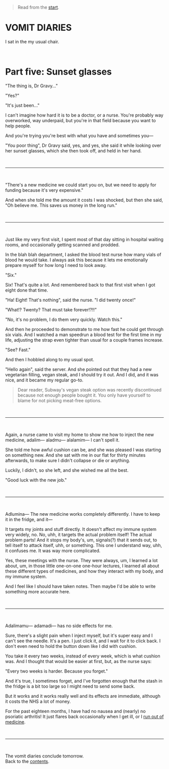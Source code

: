 > Read from the [start](https://www.todepond.com/wikiblogarden/health/vomit/diaries/).

# VOMIT DIARIES 

I sat in the my usual chair.

<br>

# Part five: Sunset glasses

"The thing is, Dr Gravy..."

"Yes?"

"It's just been..."

I can't imagine how hard it is to be a doctor, or a nurse. You're probably way overworked, way underpaid, but you're in that field because you want to help people.

And you're trying you're best with what you have and sometimes you—

"You poor thing", Dr Gravy said, yes, and yes, she said it while looking over her sunset glasses, which she then took off, and held in her hand. 

<br>

<hr>

<br>

"There's a new medicine we could start you on, but we need to apply for funding because it's very expensive."

And when she told me the amount it costs I was shocked, but then she said, "Oh believe me. This saves us money in the long run."

<br>

<hr>

<br>

Just like my very first visit, I spent most of that day sitting in hospital waiting rooms, and occasionally getting scanned and prodded.

In the blah blah department, I asked the blood test nurse how many vials of blood he would take. I always ask this because it lets me emotionally prepare myself for how long I need to look away.

"Six."

Six! That's quite a lot. And remembered back to that first visit when I got eight done that time.

"Ha! Eight! That's nothing", said the nurse. "I did twenty once!"

"What!? Twenty? That must take forever!?!!"

"No, it's no problem, I do them very quickly. Watch this."

And then he proceeded to demonstrate to me how fast he could get through six vials. And I watched a man speedrun a blood test for the first time in my life, adjusting the strap even tighter than usual for a couple frames increase.

"See? Fast."

And then I hobbled along to my usual spot.

"Hello again", said the server. And she pointed out that they had a new vegetarian filling, vegan steak, and I should try it out. And I did, and it was nice, and it became my regular go-to.

> Dear reader, Subway's vegan steak option was recently discontinued because not enough people bought it. You only have yourself to blame for not picking meat-free options. 

<br>

<hr>

<br>

Again, a nurse came to visit my home to show me how to inject the new medicine, adalim— aladmu— alalamim— I can't spell it. 

She told me how awful cushion can be, and she was pleased I was starting on something new. And she sat with me in our flat for thirty minutes afterwards, to make sure I didn't collapse or die or anything.

Luckily, I didn't, so she left, and she wished me all the best. 

"Good luck with the new job."

<br>

<hr>

<br>

Adlumina— The new medicine works completely differently. I have to keep it in the fridge, and it—

It targets my joints and stuff directly. It doesn't affect my immune system very widely, no. No, uhh, it targets the actual problem itself! The actual problem parts! And it stops my body's, um, signals(?) that it sends out, to tell itself to attack itself, uhh, or something. This one I understand way, uhh, it confuses me. It was way more complicated.

Yes, these meetings with the nurse. They were always, um, I learned a lot about, um, in those little one-on-one one-hour lectures, I learned all about these different types of medicines, and how they interact with my body, and my immune system.

And I feel like I should have taken notes. Then maybe I'd be able to write something more accurate here.

<br>

<hr>

<br>

Adalimamu— adamadi— has no side effects for me.

Sure, there's a slight pain when I inject myself, but it's super easy and I can't see the needle. It's a pen. I just click it, and I wait for it to click back. I don't even need to hold the button down like I did with cushion.

You take it every two weeks, instead of every week, which is what cushion was. And I thought that would be easier at first, but, as the nurse says:

"Every two weeks is harder. Because you forget." 

And it's true, I sometimes forget, and I've forgotten enough that the stash in the fridge is a bit too large so I might need to send some back.

But it works and it works really well and its effects are immediate, although it costs the NHS a lot of money. 

For the past eighteen months, I have had no nausea and (nearly) no psoriatic arthritis! It just flares back occasionally when I get ill, or I [run out of medicine](https://www.todepond.com/wikiblogarden/health/sulfasalazine/two).

<br>

<hr>

<br>

The vomit diaries conclude tomorrow.\
Back to the [contents](https://www.todepond.com/wikiblogarden/health/vomit/diaries/).
